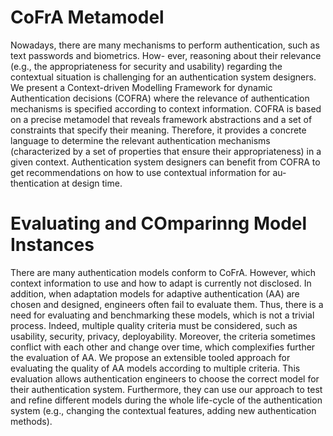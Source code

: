 # CoFrA Metamodel
Nowadays, there are many mechanisms to perform
authentication, such as text passwords and biometrics. How-
ever, reasoning about their relevance (e.g., the appropriateness
for security and usability) regarding the contextual situation
is challenging for an authentication system designers. We present a Context-driven Modelling Framework for
dynamic Authentication decisions (COFRA) where the relevance
of authentication mechanisms is specified according to context
information. COFRA is based on a precise metamodel that reveals
framework abstractions and a set of constraints that specify their
meaning. Therefore, it provides a concrete language to determine
the relevant authentication mechanisms (characterized by a set of
properties that ensure their appropriateness) in a given context.
Authentication system designers can benefit from COFRA to get
recommendations on how to use contextual information for au-
thentication at design time.  

# Evaluating and COmparinng Model Instances
There are many authentication models conform to CoFrA. However, which context information to use and how to adapt is currently not disclosed. In addition, when adaptation models for adaptive authentication (AA) are chosen and designed, engineers often fail to evaluate them. Thus, there is a need for evaluating and benchmarking these models, which is not a trivial process. Indeed, multiple quality criteria must be considered, such as usability, security, privacy, deployability. Moreover, the criteria sometimes conflict with each other and change over time, which complexifies further the evaluation of AA. We propose an extensible tooled approach for evaluating the quality of AA models according to multiple criteria. This evaluation allows authentication engineers to choose the correct model for their authentication system. Furthermore, they can use our approach to test and refine different models during the whole life-cycle of the authentication system (e.g., changing the contextual features, adding new authentication methods). 
